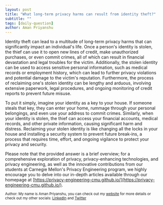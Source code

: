 ```yaml
---
layout: post
title: "What long-term privacy harms can result from identity theft?"
subtitle: ""
tags: [daily-question]
author: Aman Priyanshu
---
```


Identity theft can lead to a multitude of long-term privacy harms that can significantly impact an individual's life. Once a person's identity is stolen, the thief can use it to open new lines of credit, make unauthorized purchases, or even commit crimes, all of which can result in financial devastation and legal troubles for the victim. Additionally, the stolen identity can be used to access sensitive personal information, such as medical records or employment history, which can lead to further privacy violations and potential damage to the victim's reputation. Furthermore, the process of reclaiming one's stolen identity can be lengthy and arduous, involving extensive paperwork, legal procedures, and ongoing monitoring of credit reports to prevent future misuse.

To put it simply, imagine your identity as a key to your house. If someone steals that key, they can enter your home, rummage through your personal belongings, and even use your address to commit crimes. Similarly, when your identity is stolen, the thief can access your financial accounts, medical records, and other private information, causing significant harm and distress. Reclaiming your stolen identity is like changing all the locks in your house and installing a security system to prevent future break-ins, a process that requires time, effort, and ongoing vigilance to protect your privacy and security.

Please note that the provided answer is a brief overview; for a comprehensive exploration of privacy, privacy-enhancing technologies, and privacy engineering, as well as the innovative contributions from our students at Carnegie Mellon's Privacy Engineering program, we highly encourage you to delve into our in-depth articles available through our homepage at [https://privacy-engineering-cmu.github.io/](https://privacy-engineering-cmu.github.io/).

<small>Author: My name is Aman Priyanshu, you can check out my [website](https://amanpriyanshu.github.io/) for more details or check out my other socials: [LinkedIn](https://www.linkedin.com/in/aman-priyanshu/) and [Twitter](https://twitter.com/AmanPriyanshu6)</small>

